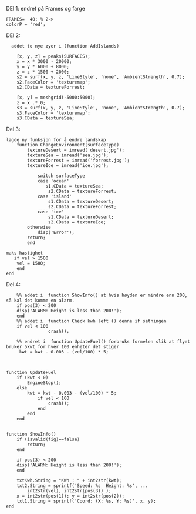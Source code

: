 DEl 1:
endret på Frames og farge

    FRAMES=  40; % 2->
    colorP = 'red';         
DEl 2:
              
      addet to nye øyer i (function AddIslands)
        
        [x, y, z] = peaks(SURFACES);
        x = x * 3000 - 20000;
        y = y * 6000 + 8000;
        z = z * 1500 + 2000;
        s2 = surf(x, y, z, 'LineStyle', 'none', 'AmbientStrength', 0.7);
        s2.FaceColor = 'texturemap';
        s2.CData = textureForrest;

        [x, y] = meshgrid(-5000:5000);
        z = x .* 0;
        s3 = surf(x, y, z, 'LineStyle', 'none', 'AmbientStrength', 0.7);
        s3.FaceColor = 'texturemap';
        s3.CData = textureSea;

Del 3:

    lagde ny funksjon for å endre landskap
        function ChangeEnvironment(surfaceType)
            textureDesert = imread('desert.jpg');
            textureSea = imread('sea.jpg');
            textureForrest = imread('forrest.jpg');
            textureIce = imread('ice.jpg');
            
                switch surfaceType
                case 'ocean'
                   s1.CData = textureSea;
                    s2.CData = textureForrest;
                case 'island'
                    s1.CData = textureDesert;
                    s2.CData = textureForrest;
                case 'ice'
                    s1.CData = textureDesert;
                    s2.CData = textureIce;
            otherwise
                disp('Error');
            return;
            end

    maks hastighet 
       if vel > 1500
        vel = 1500;
        end
    end
Del 4:

        %% addet i  function ShowInfo() at hvis høyden er mindre enn 200, så kal det komme en alarm.
        if pos(3) < 200
        disp('ALARM: Height is less than 200!');
        end
        %% addet i  function Check kwh left () denne if setningen 
        if vel < 100
                    crash();
        
        %% endret i  function UpdateFuel() forbruks formelen slik at flyet bruker 5kwt for hver 100 enheter det stiger
         kwt = kwt - 0.003 - (vel/100) * 5;


   
    function UpdateFuel
        if (kwt < 0)
            EngineStop();
        else
            kwt = kwt - 0.003 - (vel/100) * 5;
                if vel < 100
                    crash();
                end
            end 
        end


    function ShowInfo()
        if (isvalid(fig)==false) 
            return;
        end

        if pos(3) < 200
        disp('ALARM: Height is less than 200!');
        end
        
        txtKwh.String = "KWh : " + int2str(kwt);  
        txt2.String = sprintf('Speed: %s  Height: %s', ...
            int2str(vel), int2str(pos(3)) );
        x = int2str(pos(1)); y = int2str(pos(2));
        txt1.String = sprintf('Coord: (X: %s, Y: %s)', x, y);
    end    
     
